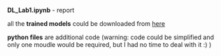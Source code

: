 **DL_Lab1.ipynb** - report

all the **trained models** could be downloaded from [here](https://drive.google.com/drive/folders/1iQBiyBMDO5G9asTHmcQwutJOItQt0ZPX?usp=sharing)

**python files** are additional code (warning: code could be simplified and only one moudle would be required, but I had no time to deal with it :) )
